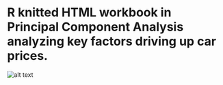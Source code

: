 # R knitted HTML workbook in Principal Component Analysis analyzing key factors driving up car prices. 

![alt text](https://github.com/MagicGary/PCA-in-R/blob/master/Principal%20Component%20Analysis.JPG)

